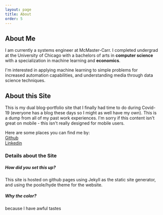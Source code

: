 ```yaml
---
layout: page
title: About
order: 5
---
```


## About Me
I am currently a systems engineer at McMaster-Carr. I completed undergrad at the 
University of Chicago with a bachelors of arts in **computer science** with a specialization in machine learning and **economics**.

I'm interested in applying machine learning to simple problems for increased automation capabilities, and understanding media through data science techniques.  

## About this Site
This is my dual blog-portfolio site that I finally had time to do during Covid-19 (everyone has a blog these days so I might as well have my own). This is a dump from all of my past work experiences. I'm sorry if this content isn't great on mobile - this isn't really designed for mobile users.

Here are some places you can find me by:  
[Github](https://github.com/tedkim97)  
[Linkedin](https://www.linkedin.com/in/ted-kim/)

### Details about the Site

##### How did you set this up?
This site is hosted on github pages using Jekyll as the static site generator, and using the poole/hyde theme for the website. 

##### Why the color?
because I have awful tastes